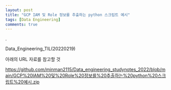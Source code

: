 ```yaml
---
layout: post
title: "GCP IAM 및 Role 정보를 추출하는 python 스크립트 예시"
tags: [Data Engineering]
comments: true
---
```


.

Data_Engineering_TIL(20220219)

아래의 URL 자료를 참고할 것

https://github.com/minman2115/Data_engineering_studynotes_2022/blob/main/GCP%20IAM%20및%20Role%20정보를%20추출하는%20python%20스크립트%20예시.zip